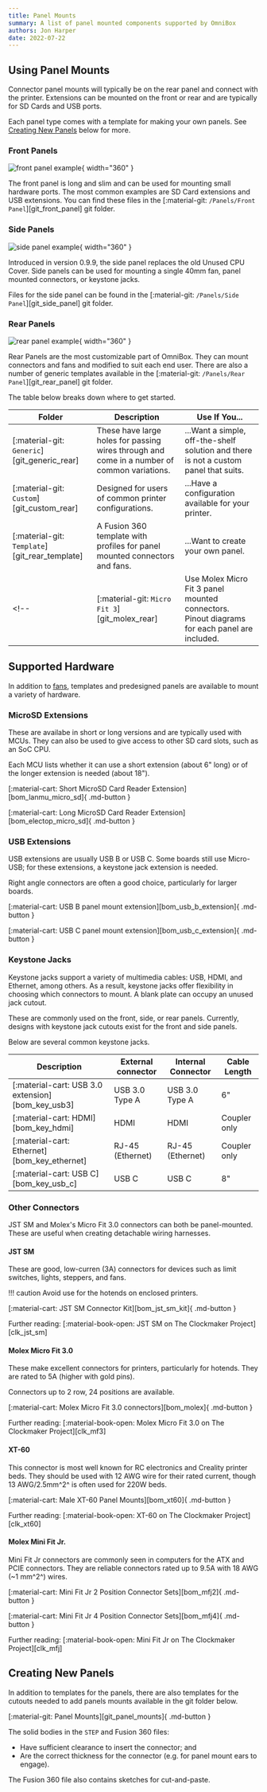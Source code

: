 ```yaml
---
title: Panel Mounts
summary: A list of panel mounted components supported by OmniBox
authors: Jon Harper
date: 2022-07-22
---
```


## Using Panel Mounts

 Connector panel mounts will typically be on the rear panel and connect with the printer. Extensions can be mounted on the front or rear and are typically for SD Cards and USB ports.

 Each panel type comes with a template for making your own panels. See [Creating New Panels](#creating-new-panels) below for more.

### Front Panels

![front panel example][img_front]{ width="360" }

The front panel is long and slim and can be used for mounting small hardware ports. The most common examples are SD Card extensions and USB extensions. You can find these files in the [:material-git: `/Panels/Front Panel`][git_front_panel] git folder.

### Side Panels

![side panel example][img_side]{ width="360" }

Introduced in version 0.9.9, the side panel replaces the old Unused CPU Cover. Side panels can be used for mounting a single 40mm fan, panel mounted connectors, or keystone jacks.

Files for the side panel can be found in the [:material-git: `/Panels/Side Panel`][git_side_panel] git folder.

### Rear Panels

![rear panel example][img_rear]{ width="360" }

Rear Panels are the most customizable part of OmniBox. They can mount connectors and fans and modified to suit each end user. There are also a number of generic templates available in the [:material-git: `/Panels/Rear Panel`][git_rear_panel] git folder.

The table below breaks down where to get started.

| Folder           | Description | Use If You... |
|------------------|-------------|-----------|
| [:material-git: `Generic`][git_generic_rear]  | These have large holes for passing wires through and come in a number of common variations. | ...Want a simple, off-the-shelf solution and there is not a custom panel that suits. |
| [:material-git: `Custom`][git_custom_rear]   | Designed for users of common printer configurations. | ...Have a configuration available for your printer. |
| [:material-git: `Template`][git_rear_template] | A Fusion 360 template with profiles for panel mounted connectors and fans. | ...Want to create your own panel. |
<!-- | [:material-git: `Micro Fit 3`][git_molex_rear]    | Use Molex Micro Fit 3 panel mounted connectors. Pinout diagrams for each panel are included. | ...Want to create a diconnectable wiring harness for your printer. | -->

## Supported Hardware

In addition to [fans][fans], templates and predesigned panels are available to mount a variety of hardware.

### MicroSD Extensions

These are availabe in short or long versions and are typically used with MCUs. They can also be used to give access to other SD card slots, such as an SoC CPU.

Each MCU lists whether it can use a short extension (about 6" long) or of the longer extension is needed (about 18").

[:material-cart: Short MicroSD Card Reader Extension][bom_lanmu_micro_sd]{ .md-button }

[:material-cart: Long MicroSD Card Reader Extension][bom_electop_micro_sd]{ .md-button }

### USB Extensions

USB extensions are usually USB B or USB C. Some boards still use Micro-USB; for these extensions, a keystone jack extension is needed.

Right angle connectors are often a good choice, particularly for larger boards.

[:material-cart: USB B panel mount extension][bom_usb_b_extension]{ .md-button }

[:material-cart: USB C panel mount extension][bom_usb_c_extension]{ .md-button }
### Keystone Jacks

Keystone jacks support a variety of multimedia cables: USB, HDMI, and Ethernet, among others. As a result, keystone jacks offer flexibility in choosing which connectors to mount. A blank plate can occupy an unused jack cutout.

These are commonly used on the front, side, or rear panels. Currently, designs with keystone jack cutouts exist for the front and side panels.

Below are several common keystone jacks.

| Description                                       | External connector  | Internal Connector | Cable Length |
|---------------------------------------------------|---------------------|--------------------|--------------|
| [:material-cart: USB 3.0 extension][bom_key_usb3] | USB 3.0 Type A      | USB 3.0 Type A     | 6"           |
| [:material-cart: HDMI][bom_key_hdmi]              | HDMI                | HDMI               | Coupler only |
| [:material-cart: Ethernet][bom_key_ethernet]      | RJ-45 (Ethernet)    | RJ-45 (Ethernet)   | Coupler only |
| [:material-cart: USB C][bom_key_usb_c]            | USB C               | USB C              | 8"           |


### Other Connectors

JST SM and Molex's Micro Fit 3.0 connectors can both be panel-mounted. These are useful when creating detachable wiring harnesses.

#### JST SM

These are good, low-curren (3A) connectors for devices such as limit switches, lights, steppers, and fans.

!!! caution
    Avoid use for the hotends on enclosed printers.

[:material-cart: JST SM Connector Kit][bom_jst_sm_kit]{ .md-button }

Further reading: [:material-book-open: JST SM on The Clockmaker Project][clk_jst_sm]

#### Molex Micro Fit 3.0

These make excellent connectors for printers, particularly for hotends. They are rated to 5A (higher with gold pins).

Connectors up to 2 row, 24 positions are available.

[:material-cart: Molex Micro Fit 3.0 connectors][bom_molex]{ .md-button }

Further reading: [:material-book-open: Molex Micro Fit 3.0 on The Clockmaker Project][clk_mf3]

#### XT-60

This connector is most well known for RC electronics and Creality printer beds. They should be used with 12 AWG wire for their rated current, though 13 AWG/2.5mm^2^ is often used for 220W beds.

[:material-cart: Male XT-60 Panel Mounts][bom_xt60]{ .md-button }

Further reading: [:material-book-open: XT-60 on The Clockmaker Project][clk_xt60]

#### Molex Mini Fit Jr.

Mini Fit Jr connectors are commonly seen in computers for the ATX and PCIE connectors. They are reliable connectors rated up to 9.5A with 18 AWG (~1 mm^2^) wires.

[:material-cart: Mini Fit Jr 2 Position Connector Sets][bom_mfj2]{ .md-button }

[:material-cart: Mini Fit Jr 4 Position Connector Sets][bom_mfj4]{ .md-button }

Further reading: [:material-book-open: Mini Fit Jr on The Clockmaker Project][clk_mfj]

## Creating New Panels

In addition to templates for the panels, there are also templates for the cutouts needed to add panels mounts available in the git folder below.

[:material-git: Panel Mounts][git_panel_mounts]{ .md-button }

The solid bodies in the `STEP` and Fusion 360 files:

- Have sufficient clearance to insert the connector; and
- Are the correct thickness for the connector (e.g. for panel mount ears to engage).

The Fusion 360 file also contains sketches for cut-and-paste.

[fans]: fans.md

[img_rear]: ../img/components/rear.png
[img_front]: ../img/components/front_panel.png
[img_side]: ../img/components/side.png